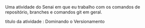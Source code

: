 Uma atividade do Senai em que eu trabalho com os comandos de repositório, branches e comandos git em geral.

titulo da atividade : Dominando o Versionamento